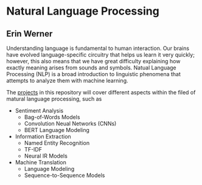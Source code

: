 # Natural Language Processing

## Erin Werner


Understanding language is fundamental to human interaction. Our brains have evolved language-specific circuitry that helps us learn it very quickly; however, this also means that we have great difficulty explaining how exactly meaning arises from sounds and symbols. Natual Language Processing (NLP) is a broad introduction to linguistic phenomena that attempts to analyze them with machine learning. 

The [projects](https://github.com/etwernerMIDS/Natural_Language_Processing/tree/main/Projects) in this repository will cover different aspects within the filed of matural language processing, such as 

* Sentiment Analysis
  * Bag-of-Words Models 
  * Convolution Neual Networks (CNNs)
  * BERT Language Modeling
* Information Extraction
  * Named Entity Recognition  
  * TF-IDF
  * Neural IR Models 
* Machine Translation
  * Language Modeling 
  * Sequence-to-Sequence Models
